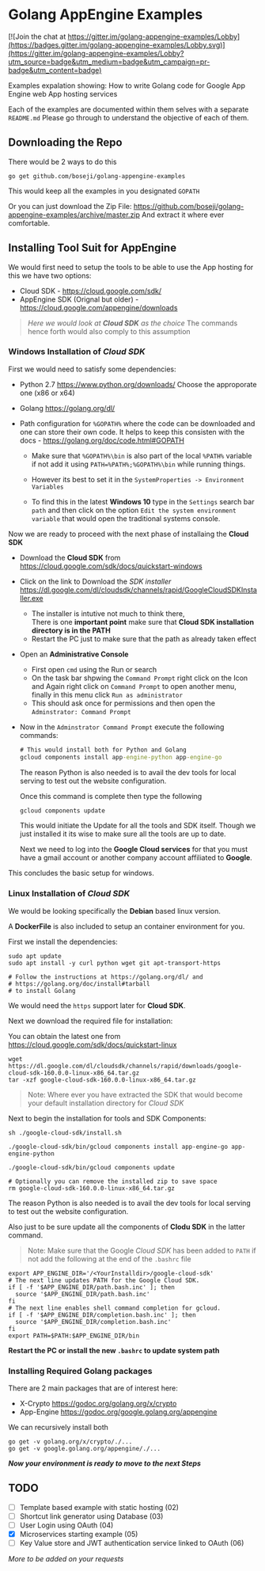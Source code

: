 # Golang AppEngine Examples

[![Join the chat at https://gitter.im/golang-appengine-examples/Lobby](https://badges.gitter.im/golang-appengine-examples/Lobby.svg)](https://gitter.im/golang-appengine-examples/Lobby?utm_source=badge&utm_medium=badge&utm_campaign=pr-badge&utm_content=badge)

Examples expalation showing:
 How to write Golang code for Google App Engine web App hosting services

 Each of the examples are documented within them selves with a separate `README.md`
 Please go through to understand the objective of each of them.

## Downloading the Repo

There would be 2 ways to do this

```shell
go get github.com/boseji/golang-appengine-examples
```

This would keep all the examples in you designated `GOPATH`

Or you can just download the Zip File:
https://github.com/boseji/golang-appengine-examples/archive/master.zip
And extract it where ever comfortable.

## Installing Tool Suit for AppEngine

We would first need to setup the tools to be able to use the App hosting for this
we have two options:

  - Cloud SDK - https://cloud.google.com/sdk/
  - AppEngine SDK (Orignal but older) - https://cloud.google.com/appengine/downloads

> *Here we would look at **Cloud SDK** as the choice*
> The commands hence forth would also comply to this assumption

### Windows Installation of *Cloud SDK*

First we would need to satisfy some dependencies:
  
  - Python 2.7 https://www.python.org/downloads/
    Choose the approporate one (x86 or x64)
  - Golang https://golang.org/dl/
  - Path configuration for `%GOPATH%` where the code 
  can be downloaded and one can store their own code.
  It helps to keep this consisten with the docs - https://golang.org/doc/code.html#GOPATH
    
    - Make sure that `%GOPATH%\bin` is also part of the local `%PATH%` variable 
    if not add it using `PATH=%PATH%;%GOPATH%\bin` while running things. 
    
    - However its best to set it in the 
     `SystemProperties -> Environment Variables`
    
    - To find this in the latest **Windows 10** type in the `Settings` search bar `path` and 
    then click on the option `Edit the system environment variable` that would open the 
    traditional systems console.

Now we are ready to proceed with the next phase of installaing the **Cloud SDK**

  - Download the **Cloud SDK** from https://cloud.google.com/sdk/docs/quickstart-windows  
  
  - Click on the link to Download the *SDK installer* 
  https://dl.google.com/dl/cloudsdk/channels/rapid/GoogleCloudSDKInstaller.exe
  
    - The installer is intutive not much to think there,    
    There is one **important point** make sure 
    that **Cloud SDK installation directory is in the PATH**
    - Restart the PC just to make sure that the path as already taken effect
  
  - Open an **Administrative Console**
   
    - First open `cmd` using the Run or search
    - On the task bar shpwing the `Command Prompt` right click on the Icon and 
    Again right click on `Command Prompt` to open another menu, finally in this 
    menu click `Run as administrator`
    - This should ask once for permissions and then open the `Adminstrator: Command Prompt`
  
  - Now in the `Adminstrator Command Prompt` execute the following commands:
    
    ```cmd
    # This would install both for Python and Golang
    gcloud components install app-engine-python app-engine-go
    ```

    The reason Python is also needed is to avail the dev tools for local serving 
    to test out the website configuration.

    Once this command is complete then type the following
    
    ```cmd
    gcloud components update
    ```

    This would initiate the Update for all the tools and SDK itself. 
    Though we just installed it its wise to make sure all the tools are up to date.

    Next we need to log into the **Google Cloud services** for that you 
    must have a gmail account or another company account affiliated to **Google**.

This concludes the basic setup for windows.

### Linux Installation of *Cloud SDK*

We would be looking specifically the **Debian** based linux version.

A **DockerFile** is also included to setup an container environment for you.

First we install the dependencies:

```shell
sudo apt update
sudo apt install -y curl python wget git apt-transport-https

# Follow the instructions at https://golang.org/dl/ and 
# https://golang.org/doc/install#tarball 
# to install Golang
```

We would need the `https` support later for **Cloud SDK**.

Next we download the required file for installation:

You can obtain the latest one from 
https://cloud.google.com/sdk/docs/quickstart-linux

```shell
wget https://dl.google.com/dl/cloudsdk/channels/rapid/downloads/google-cloud-sdk-160.0.0-linux-x86_64.tar.gz
tar -xzf google-cloud-sdk-160.0.0-linux-x86_64.tar.gz
```

> Note: Where ever you have extracted the SDK that 
would become your default installation directory for *Cloud SDK*

Next to begin the installation for tools and SDK Components:

```shell
sh ./google-cloud-sdk/install.sh

./google-cloud-sdk/bin/gcloud components install app-engine-go app-engine-python

./google-cloud-sdk/bin/gcloud components update

# Optionally you can remove the installed zip to save space
rm google-cloud-sdk-160.0.0-linux-x86_64.tar.gz
```

The reason Python is also needed is to avail the dev tools for local 
serving to test out the website configuration.

Also just to be sure update all the components of **Clodu SDK** in the latter command.

> Note: Make sure that the Google *Cloud SDK* has been added to `PATH` if 
not add the following at the end of the `.bashrc` file 
```shell
export APP_ENGINE_DIR='/<YourInstalldir>/google-cloud-sdk'
# The next line updates PATH for the Google Cloud SDK.
if [ -f '$APP_ENGINE_DIR/path.bash.inc' ]; then 
  source '$APP_ENGINE_DIR/path.bash.inc' 
fi
# The next line enables shell command completion for gcloud.
if [ -f '$APP_ENGINE_DIR/completion.bash.inc' ]; then
  source '$APP_ENGINE_DIR/completion.bash.inc'
fi
export PATH=$PATH:$APP_ENGINE_DIR/bin
```

**Restart the PC or install the new `.bashrc` to update system path**

### Installing Required Golang packages

There are 2 main packages that are of interest here:

 - X-Crypto https://godoc.org/golang.org/x/crypto
 - App-Engine
 https://godoc.org/google.golang.org/appengine

We can recursively install both
```shell
go get -v golang.org/x/crypto/./...
go get -v google.golang.org/appengine/./...
```

***Now your environment is ready to move to the next Steps***


## TODO

  - [ ] Template based example with static hosting (02)
  - [ ] Shortcut link generator using Database (03)
  - [ ] User Login using OAuth (04)
  - [x] Microservices starting example (05)
  - [ ] Key Value store and JWT authentication service linked to OAuth (06)

*More to be added on your requests*
